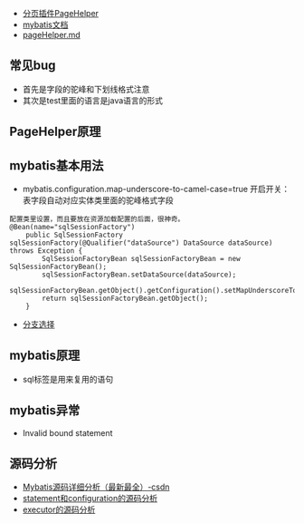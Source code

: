 - [分页插件PageHelper](https://pagehelper.github.io/docs/)
- [mybatis文档](https://mybatis.org/mybatis-3/zh/index.html)
- [pageHelper.md](pageHelper.md)
## 常见bug
- 首先是字段的驼峰和下划线格式注意
- 其次是test里面的语言是java语言的形式
## PageHelper原理
## mybatis基本用法
- mybatis.configuration.map-underscore-to-camel-case=true 开启开关：表字段自动对应实体类里面的驼峰格式字段
```
配置类里设置，而且要放在资源加载配置的后面，很神奇。
@Bean(name="sqlSessionFactory")
    public SqlSessionFactory sqlSessionFactory(@Qualifier("dataSource") DataSource dataSource) throws Exception {
        SqlSessionFactoryBean sqlSessionFactoryBean = new SqlSessionFactoryBean();
        sqlSessionFactoryBean.setDataSource(dataSource);
        sqlSessionFactoryBean.getObject().getConfiguration().setMapUnderscoreToCamelCase(true);
        return sqlSessionFactoryBean.getObject();
    }
```
- [分支选择](https://www.cnblogs.com/xiximayou/p/12221581.html)
## mybatis原理
- sql标签是用来复用的语句
## mybatis异常
- Invalid bound statement
## 源码分析
- [Mybatis源码详细分析（最新最全）-csdn](https://blog.csdn.net/qq_34295193/article/details/111193065)
- [statement和configuration的源码分析](https://blog.csdn.net/ShewMi/article/details/80242339)
- [executor的源码分析](https://blog.csdn.net/ShewMi/article/details/80283094)
##
